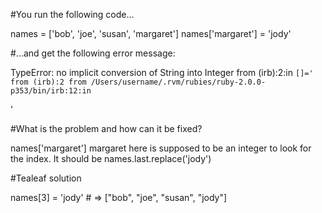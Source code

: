 #You run the following code...

names = ['bob', 'joe', 'susan', 'margaret']
names['margaret'] = 'jody'

#...and get the following error message:

TypeError: no implicit conversion of String into Integer
  from (irb):2:in `[]='
  from (irb):2
  from /Users/username/.rvm/rubies/ruby-2.0.0-p353/bin/irb:12:in `<main>'

#What is the problem and how can it be fixed?

names['margaret'] margaret here is supposed to be an integer to look for the index. It should be
names.last.replace('jody')

#Tealeaf solution

names[3] = 'jody'   # => ["bob", "joe", "susan", "jody"]